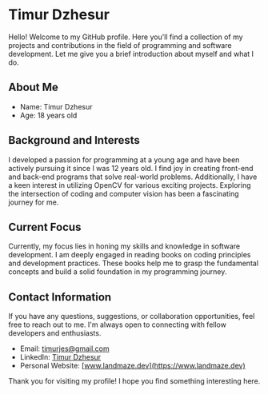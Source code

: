 # Timur Dzhesur

Hello! Welcome to my GitHub profile. Here you'll find a collection of my projects and contributions in the field of programming and software development. Let me give you a brief introduction about myself and what I do.

## About Me

- Name: Timur Dzhesur
- Age: 18 years old

## Background and Interests

I developed a passion for programming at a young age and have been actively pursuing it since I was 12 years old. I find joy in creating front-end and back-end programs that solve real-world problems. Additionally, I have a keen interest in utilizing OpenCV for various exciting projects. Exploring the intersection of coding and computer vision has been a fascinating journey for me.

## Current Focus

Currently, my focus lies in honing my skills and knowledge in software development. I am deeply engaged in reading books on coding principles and development practices. These books help me to grasp the fundamental concepts and build a solid foundation in my programming journey.

## Contact Information

If you have any questions, suggestions, or collaboration opportunities, feel free to reach out to me. I'm always open to connecting with fellow developers and enthusiasts.

- Email: [timurjes@gmail.com](mailto:timurjes@gmail.com)
- LinkedIn: [Timur Dzhesur](https://www.linkedin.com/in/land-maze/)
- Personal Website: [www.landmaze.dev](https://www.landmaze.dev)

Thank you for visiting my profile! I hope you find something interesting here.
